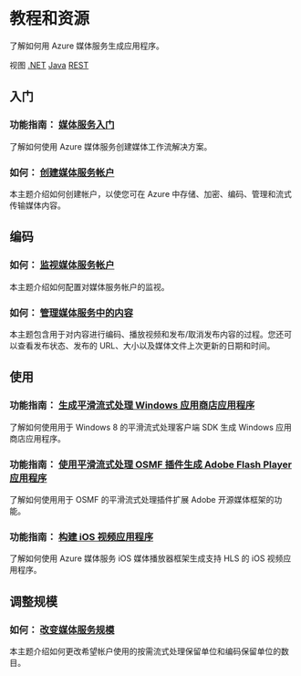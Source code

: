 <properties 
  pageTitle="媒体服务资源-Java - Azure 微软云"
  metakeywords="" 
  description="" 
  services="" 
  documentationCenter="media-services-resources-java" 
  authors="" 
  manager="Tiffena" 
  editor="EricChen"/>
<tags ms.service=""
    ms.date=""
    wacn.date="04/11/2015"
    />

<h1 id="menu-media-services-resources">教程和资源</h1>
<p>了解如何用 Azure 媒体服务生成应用程序。</p>
<div>视图 <a href="/develop/media-services/resources/">.NET</a> <a href="/develop/media-services/resources-java/">Java</a> <a href="/develop/media-services/resources-rest/">REST</a></div>
<h2 id="header-0"><a id="get-started"></a>入门</h2>
<h3>功能指南： <a href="/documentation/articles/media-services-java-how-to-use/">媒体服务入门</a></h3>
<p>了解如何使用 Azure 媒体服务创建媒体工作流解决方案。</p>
<h3>如何： <a href="/documentation/articles/media-services-create-account/">创建媒体服务帐户</a></h3>
<p>本主题介绍如何创建帐户，以使您可在 Azure 中存储、加密、编码、管理和流式传输媒体内容。</p>
<h2 id="header-1">编码</h2>
<h3>如何： <a href="/documentation/articles/media-services-monitor-services-account/">监视媒体服务帐户</a></h3>
<p>本主题介绍如何配置对媒体服务帐户的监视。</p>
<h3>如何： <a href="/documentation/articles/media-services-manage-content/">管理媒体服务中的内容</a></h3>
<p>本主题包含用于对内容进行编码、播放视频和发布/取消发布内容的过程。您还可以查看发布状态、发布的 URL、大小以及媒体文件上次更新的日期和时间。</p>
<h2 id="header-2">使用</h2>
<h3>功能指南： <a href="/documentation/articles/media-services-build-smooth-streaming-apps/">生成平滑流式处理 Windows 应用商店应用程序</a></h3>
<p>了解如何使用用于 Windows 8 的平滑流式处理客户端 SDK 生成 Windows 应用商店应用程序。</p>
<h3>功能指南： <a href="/documentation/articles/media-services-use-osmf-smooth-streaming-client-plugin/">使用平滑流式处理 OSMF 插件生成 Adobe Flash Player 应用程序</a></h3>
<p>了解如何使用用于 OSMF 的平滑流式处理插件扩展 Adobe 开源媒体框架的功能。</p>
<h3>功能指南： <a href="/documentation/articles/media-services-use-ios-media-player-framework/">构建 iOS 视频应用程序</a></h3>
<p>了解如何使用 Azure 媒体服务 iOS 媒体播放器框架生成支持 HLS 的 iOS 视频应用程序。</p>
<h2 id="header-3">调整规模</h2>
<h3>如何： <a href="/documentation/articles/media-services-how-to-scale/">改变媒体服务规模</a></h3>
<p>本主题介绍如何更改希望帐户使用的按需流式处理保留单位和编码保留单位的数目。</p>
